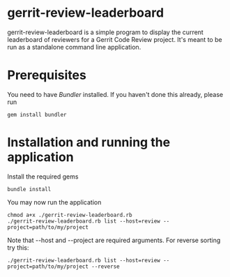 # gerrit-review-leaderboard
gerrit-review-leaderboard is a simple program to display the current leaderboard of reviewers for a Gerrit Code Review project.
It's meant to be run as a standalone command line application.

# Prerequisites

You need to have *Bundler* installed. If you haven't done this
already, please run
    
    gem install bundler

# Installation and running the application

Install the required gems
     
    bundle install

You may now run the application

    chmod a+x ./gerrit-review-leaderboard.rb
    ./gerrit-review-leaderboard.rb list --host=review --project=path/to/my/project
    
Note that --host and --project are required arguments. For reverse
sorting try this:

    ./gerrit-review-leaderboard.rb list --host=review --project=path/to/my/project --reverse
    
